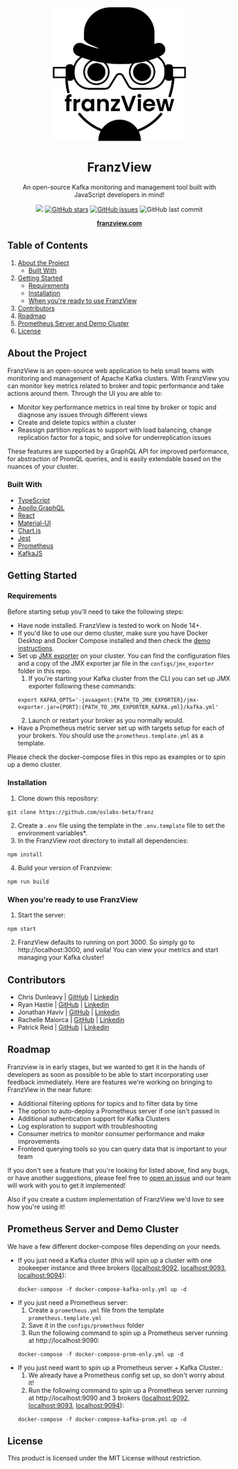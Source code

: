 <div align="center">
  <a href="https://https://github.com/oslabs-beta/franz/">
    <img src="./assets/franzView_logo.png" alt="Logo" height="300px" width="300px"/> 
  </a>
  <h1>FranzView</h1>
  <p>An open-source Kafka monitoring and management tool built with JavaScript developers in mind!<p>
  <a href="https://github.com/oslabs-beta/ksqljs"><img src="https://img.shields.io/badge/license-MIT-blue"/></a>
  <a href="https://github.com/oslabs-beta/ksqljs/stargazers"><img alt="GitHub stars" src="https://img.shields.io/github/stars/oslabs-beta/franz"></a>
  <a href="https://github.com/oslabs-beta/ksqljs/issues"><img alt="GitHub issues" src="https://img.shields.io/github/issues/oslabs-beta/franz"></a>
  <img alt="GitHub last commit" src="https://img.shields.io/github/last-commit/oslabs-beta/franz">
  
  <a href="https://franzview.com"><strong>franzview.com</strong></a>
</div>

## Table of Contents

1. [About the Project](#about-the-project)
   - [Built With](#built-with)
1. [Getting Started](#getting-started)
   - [Requirements](#requirements)
   - [Installation](#installation)
   - [When you're ready to use FranzView](#when-youre-ready-to-use-franzview)
1. [Contributors](#contributors)
1. [Roadmap](#roadmap)
1. [Prometheus Server and Demo Cluster](#prometheus-server-and-demo-cluster)
1. [License](#license)

## About the Project

FranzView is an open-source web application to help small teams with monitoring and management of Apache Kafka clusters. With FranzView you can monitor key metrics related to broker and topic performance and take actions around them. Through the UI you are able to:

- Monitor key performance metrics in real time by broker or topic and diagnose any issues through different views
- Create and delete topics within a cluster
- Reassign partition replicas to support with load balancing, change replication factor for a topic, and solve for underreplication issues

These features are supported by a GraphQL API for improved performance, for abstraction of PromQL queries, and is easily extendable based on the nuances of your cluster.

### Built With

- [TypeScript](https://www.typescriptlang.org/)
- [Apollo GraphQL](https://www.apollographql.com/)
- [React](https://reactjs.org/)
- [Material-UI](https://mui.com/)
- [Chart.js](https://www.chartjs.org/docs/latest/)
- [Jest](https://jestjs.io/)
- [Prometheus](https://prometheus.io/)
- [KafkaJS](https://kafka.js.org/)

## Getting Started

### Requirements

Before starting setup you'll need to take the following steps:

- Have node installed. FranzView is tested to work on Node 14+.
- If you'd like to use our demo cluster, make sure you have Docker Desktop and Docker Compose installed and then check the [demo instructions](#prometheus-server-and-demo-cluster).
- Set up [JMX exporter](https://github.com/prometheus/jmx_exporter) on your cluster. You can find the configuration files and a copy of the JMX exporter jar file in the `configs/jmx_exporter` folder in this repo.
  1. If you're starting your Kafka cluster from the CLI you can set up JMX exporter following these commands:
  ```
  export KAFKA_OPTS='-javaagent:{PATH_TO_JMX_EXPORTER}/jmx-exporter.jar={PORT}:{PATH_TO_JMX_EXPORTER_KAFKA.yml}/kafka.yml'
  ```
  2. Launch or restart your broker as you normally would.
- Have a Prometheus metric server set up with targets setup for each of your brokers. You should use the `prometheus.template.yml` as a template.

Please check the docker-compose files in this repo as examples or to spin up a demo cluster.

### Installation

1. Clone down this repository:

```
git clone https://github.com/oslabs-beta/franz
```

2. Create a `.env` file using the template in the `.env.template` file to set the environment variables\*.
3. In the FranzView root directory to install all dependencies:

```
npm install
```

4. Build your version of Franzview:

```
npm run build
```

### When you're ready to use FranzView

1. Start the server:

```
npm start
```

2. FranzView defaults to running on port 3000. So simply go to http://localhost:3000, and voila! You can view your metrics and start managing your Kafka cluster!

## Contributors

- Chris Dunleavy | [GitHub](https://github.com/christopherdunleavy) | [Linkedin](https://www.linkedin.com/in/christopher-dunleavy-web-dev)
- Ryan Hastie | [GitHub](https://github.com/rbhastie) | [Linkedin](https://www.linkedin.com/in/ryan-hastie)
- Jonathan Haviv | [GitHub](https://github.com/jonathanhaviv) | [Linkedin](https://www.linkedin.com/in/jonathanhaviv)
- Rachelle Maiorca | [GitHub](https://github.com/rmaiorca) | [Linkedin](https://www.linkedin.com/in/rmaiorca)
- Patrick Reid | [GitHub](https://github.com/flyingwolf1701) | [Linkedin](https://www.linkedin.com/in/patrickjreid)

## Roadmap

Franzview is in early stages, but we wanted to get it in the hands of developers as soon as possible to be able to start incorporating user feedback immediately. Here are features we're working on bringing to FranzView in the near future:

- Additional filtering options for topics and to filter data by time
- The option to auto-deploy a Prometheus server if one isn't passed in
- Additional authentication support for Kafka Clusters
- Log exploration to support with troubleshooting
- Consumer metrics to monitor consumer performance and make improvements
- Frontend querying tools so you can query data that is important to your team

If you don't see a feature that you're looking for listed above, find any bugs, or have another suggestions, please feel free to [open an issue](https://github.com/oslabs-beta/franz/issues) and our team will work with you to get it implemented!

Also if you create a custom implementation of FranzView we'd love to see how you're using it!

## Prometheus Server and Demo Cluster

We have a few different docker-compose files depending on your needs.

- If you just need a Kafka cluster (this will spin up a cluster with one zookeeper instance and three brokers ([localhost:9092](localhost:9092), [localhost:9093](localhost:9093), [localhost:9094](localhost:9094)):
  ```
  docker-compose -f docker-compose-kafka-only.yml up -d
  ```
- If you just need a Prometheus server:
  1. Create a `prometheus.yml` file from the template `prometheus.template.yml`
  1. Save it in the `configs/prometheus` folder
  1. Run the following command to spin up a Prometheus server running at http://localhost:9090:
  ```
  docker-compose -f docker-compose-prom-only.yml up -d
  ```
- If you just need want to spin up a Prometheus server + Kafka Cluster.:
  1. We already have a Prometheus config set up, so don't worry about it!
  1. Run the following command to spin up a Prometheus server running at http://localhost:9090 and 3 brokers ([localhost:9092](localhost:9092), [localhost:9093](localhost:9093), [localhost:9094](localhost:9094)):
  ```
  docker-compose -f docker-compose-kafka-prom.yml up -d
  ```

## License

This product is licensed under the MIT License without restriction.

